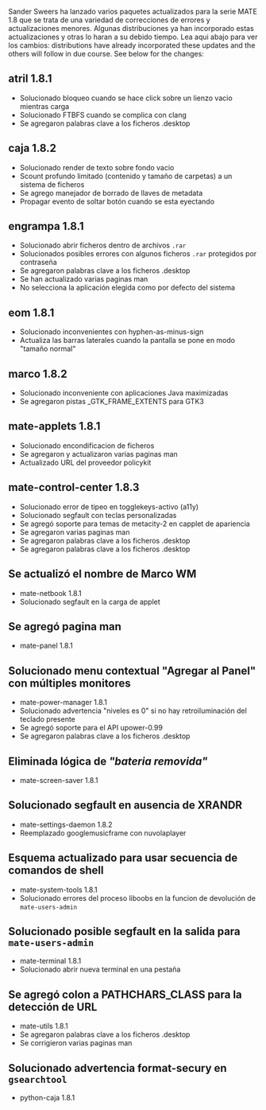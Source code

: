 <!--
.. link:
.. description:
.. tags: Releases
.. date: 2014-09-29 21:39:36
.. title: MATE 1.8 actualizado
.. slug: 2014-09-29-mate-1-8-updated
.. author: Martin Wimpress
-->

Sander Sweers ha lanzado varios paquetes actualizados para la serie MATE 1.8
que se trata de una variedad de correcciones de errores y actualizaciones menores. 
Algunas distribuciones ya han incorporado estas actualizaciones y otras lo haran
a su debido tiempo. Lea aqui abajo para ver los cambios:
distributions have already incorporated these updates and the others will 
follow in due course. See below for the changes:

## atril 1.8.1

  * Solucionado bloqueo cuando se hace click sobre un lienzo vacio mientras carga
  * Solucionado FTBFS cuando se complica con clang
  * Se agregaron palabras clave a los ficheros .desktop

## caja 1.8.2

  * Solucionado render de texto sobre fondo vacio
  * Scount profundo limitado (contenido y tamaño de carpetas) a un sistema de ficheros
  * Se agrego manejador de borrado de llaves de metadata
  * Propagar evento de soltar botón cuando se esta eyectando

## engrampa 1.8.1

  * Solucionado abrir ficheros dentro de archivos `.rar`
  * Solucionados posibles errores con algunos ficheros `.rar` protegidos por contraseña
  * Se agregaron palabras clave a los ficheros .desktop
  * Se han actualizado varias paginas man
  * No selecciona la aplicación elegida como por defecto del sistema

## eom 1.8.1

  * Solucionado inconvenientes con hyphen-as-minus-sign
  * Actualiza las barras laterales cuando la pantalla se pone en modo "tamaño normal"

## marco 1.8.2

  * Solucionado inconveniente con aplicaciones Java maximizadas
  * Se agregaron pistas _GTK_FRAME_EXTENTS para GTK3

## mate-applets 1.8.1

  * Solucionado encondificacion de ficheros
  * Se agregaron y actualizaron varias paginas man
  * Actualizado URL del proveedor policykit

## mate-control-center 1.8.3

  * Solucionado error de tipeo en togglekeys-activo (a11y)
  * Solucionado segfault con teclas personalizadas
  * Se agregó soporte para temas de metacity-2 en capplet de apariencia
  * Se agregaron varias paginas man
  * Se agregaron palabras clave a los ficheros .desktop
  * Se agregaron palabras clave a los ficheros .desktop

## Se actualizó el nombre de Marco WM

  * mate-netbook 1.8.1
  * Solucionado segfault en la carga de applet

## Se agregó pagina man

  * mate-panel 1.8.1

## Solucionado menu contextual "Agregar al Panel" con múltiples monitores

  * mate-power-manager 1.8.1
  * Solucionado advertencia "niveles es 0" si no hay retroiluminación del teclado presente
  * Se agregó soporte para el API upower-0.99
  * Se agregaron palabras clave a los ficheros .desktop

## Eliminada lógica de *"bateria removida"*

  * mate-screen-saver 1.8.1

## Solucionado segfault en ausencia de XRANDR

  * mate-settings-daemon 1.8.2
  * Reemplazado googlemusicframe con nuvolaplayer

## Esquema actualizado para usar secuencia de comandos de shell

  * mate-system-tools 1.8.1
  * Solucionado errores del proceso liboobs en la funcion de devolución de `mate-users-admin` 

## Solucionado posible segfault en la salida para `mate-users-admin`

  * mate-terminal 1.8.1
  * Solucionado abrir nueva terminal en una pestaña

## Se agregó colon a PATHCHARS_CLASS para la detección de URL

  * mate-utils 1.8.1
  * Se agregaron palabras clave a los ficheros .desktop
  * Se corrigieron varias paginas man

## Solucionado advertencia format-secury en `gsearchtool`

  * python-caja 1.8.1

